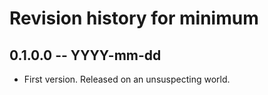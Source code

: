 # Revision history for minimum

## 0.1.0.0 -- YYYY-mm-dd

* First version. Released on an unsuspecting world.
